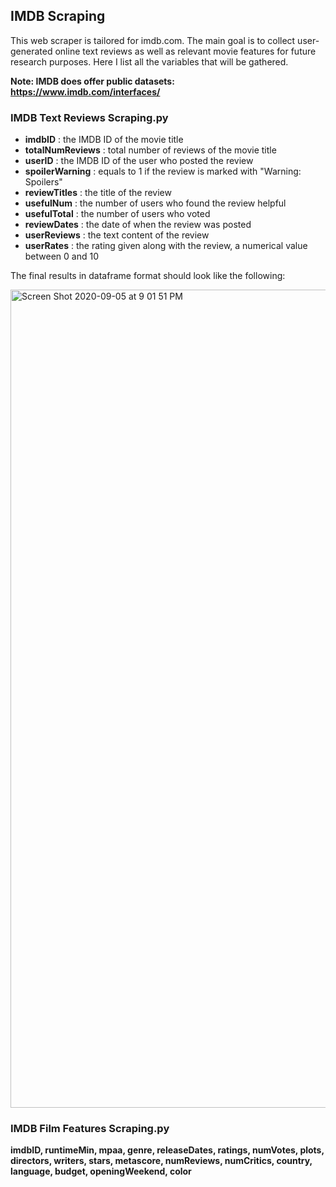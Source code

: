 ## IMDB Scraping

This web scraper is tailored for imdb.com. The main goal is to collect user-generated online text reviews as well as relevant movie features for future research purposes. Here I list all the variables that will be gathered.

**Note: IMDB does offer public datasets: https://www.imdb.com/interfaces/**

### IMDB Text Reviews Scraping.py

- **imdbID** : the IMDB ID of the movie title
- **totalNumReviews** : total number of reviews of the movie title
- **userID** : the IMDB ID of the user who posted the review
- **spoilerWarning** : equals to 1 if the review is marked with "Warning: Spoilers"
- **reviewTitles** : the title of the review
- **usefulNum** : the number of users who found the review helpful
- **usefulTotal** : the number of users who voted
- **reviewDates** : the date of when the review was posted
- **userReviews** : the text content of the review
- **userRates** : the rating given along with the review, a numerical value between 0 and 10
                                                  
The final results in dataframe format should look like the following:

<img width="1309" alt="Screen Shot 2020-09-05 at 9 01 51 PM" src="https://user-images.githubusercontent.com/33683715/92317964-121c7880-efbb-11ea-84a8-f947d3272b6f.png">


### IMDB Film Features Scraping.py

**imdbID, runtimeMin, mpaa, genre, releaseDates, ratings, numVotes, plots, directors, writers, stars, metascore, numReviews, numCritics, country, language, budget, openingWeekend, color**
